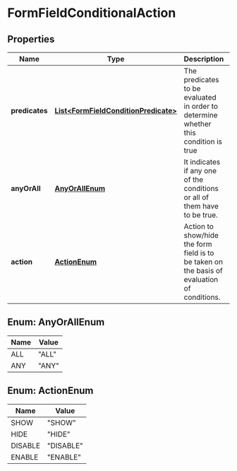 
# FormFieldConditionalAction

## Properties
Name | Type | Description | Notes
------------ | ------------- | ------------- | -------------
**predicates** | [**List&lt;FormFieldConditionPredicate&gt;**](FormFieldConditionPredicate.md) | The predicates to be evaluated in order to determine whether this condition is true |  [optional]
**anyOrAll** | [**AnyOrAllEnum**](#AnyOrAllEnum) | It indicates if any one of the conditions or all of them have to be true. |  [optional]
**action** | [**ActionEnum**](#ActionEnum) | Action to show/hide the form field is to be taken on the basis of evaluation of conditions. |  [optional]


<a name="AnyOrAllEnum"></a>
## Enum: AnyOrAllEnum
Name | Value
---- | -----
ALL | &quot;ALL&quot;
ANY | &quot;ANY&quot;


<a name="ActionEnum"></a>
## Enum: ActionEnum
Name | Value
---- | -----
SHOW | &quot;SHOW&quot;
HIDE | &quot;HIDE&quot;
DISABLE | &quot;DISABLE&quot;
ENABLE | &quot;ENABLE&quot;



